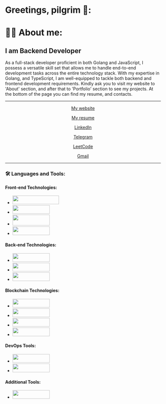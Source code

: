 # Greetings, pilgrim 🤘:

<h1> 
    👩‍💻 About me: 
</h1>
<h2>I am Backend Developer</h2>
<p> As a full-stack developer proficient in both Golang and JavaScript, I possess a versatile skill set that allows me to handle end-to-end development tasks across the entire technology stack. With my expertise in Golang, and TypeScript, I am well-equipped to tackle both backend and frontend development requirements. Kindly ask you to visit my website to 'About' section, and after that to 'Portfolio' section to see my projects. At the bottom of the page you can find my resume, and contacts. </p>

<div align="center">
 <hr>
     <p> <a href="https://werniq.github.io/"> My website </a> </p>
     <p> <a href="https://github.com/werniq/werniq/files/12577707/Oleksandr_Matviienko_-_Golang_Back_End_Developer.pdf"> My resume  </a> </p>
     <p> <a href="https://www.linkedin.com/in/oleksandr-matviienko-4a7b16248"/> LinkedIn </a> </p>
     <p> <a href="https://telegram.me/usioa"> Telegram </a> </p> 
     <p> <a href="https://leetcode.com/qniwwwerss/"> LeetCode </a> </p>
     <p> <a href="mailto:qniwwwersss@gmail.com"> Gmail </a>

  <hr>
 </div>

  
### :hammer_and_wrench: Languages and Tools:

#### Front-end Technologies:
- <img src="https://img.shields.io/badge/JavaScript-2F3134?style=for-the-badge&logo=Javascript&logoColor=white" width=150 height=28 />
- <img src="https://img.shields.io/badge/TypeScript-2F3134?style=for-the-badge&logo=typescript&logoColor=white" width=120 height=28 /> 
- <img src="https://img.shields.io/badge/React-2F3134?style=for-the-badge&logo=react&logoColor=white" width=120 height=35 /> 
- <img src="https://img.shields.io/badge/Flutter-2F3134?style=for-the-badge&logo=flutter&logoColor=white" width=120 height=28 /> 

#### Back-end Technologies:
- <img src="https://img.shields.io/badge/Golang-2F3134?style=for-the-badge&logo=go&logoColor=blue" width=120 height=28 />
- <img src="https://img.shields.io/badge/Python-2F3134?style=for-the-badge&logo=python&logoColor=blue" width=120 height=28 /> 
- <img src="https://img.shields.io/badge/Node.js?style=for-the-badge&logo=nodejs&logoColor=white" width=120 height=28 /> 

#### Blockchain Technologies:
- <img src="https://img.shields.io/badge/Hardhat-2F3134?style=for-the-badge&logo=hardhat-logo&logoColor=white" width=120 height=28 /> 
- <img src="https://img.shields.io/badge/Solidity-2F3134?style=for-the-badge&logo=solidity-logo&logoColor=white" width=120 height=28 /> 
- <img src="https://img.shields.io/badge/Truffle-2F3134?style=for-the-badge&logo=truffle-logo&logoColor=white" width=120 height=28 /> 
- <img src="https://img.shields.io/badge/Hyperledger-2F3134?style=for-the-badge&logo=hyperledger&logoColor=white" width=120 height=28 /> 

#### DevOps Tools:
- <img src="https://img.shields.io/badge/Jenkins-2F3134?style=for-the-badge&logo=jenkins-logo&logoColor=white" width=120 height=28 /> 
- <img src="https://img.shields.io/badge/Gitlab-2F3134?style=for-the-badge&logo=gitlab-logo&logoColor=white" width=120 height=28 /> 

#### Additional Tools:
- <img src="https://img.shields.io/badge/Melody, GORM-2F3134?style=for-the-badge&logo=melody-gorm-logo&logoColor=white" width=120 height=28 />

